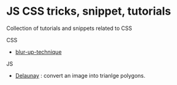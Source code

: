 # JS CSS tricks, snippet, tutorials
Collection of tutorials and snippets related to CSS

CSS
* [blur-up-technique](https://css-tricks.com/the-blur-up-technique-for-loading-background-images/)


JS
* [Delaunay](https://github.com/search?l=JavaScript&q=Delaunay&ref=commandbar&type=Repositories) : convert an image into trianlge polygons.
